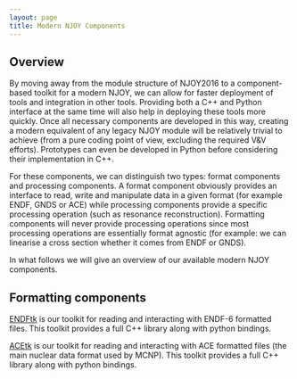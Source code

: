 ```yaml
---
layout: page
title: Modern NJOY Components
---
```


## Overview

By moving away from the module structure of NJOY2016 to a component-based toolkit for a modern NJOY, we can allow for faster deployment of tools and integration in other tools. Providing both a C++ and Python interface at the same time will also help in deploying these tools more quickly. Once all necessary components are developed in this way, creating a modern equivalent of any legacy NJOY module will be relatively trivial to achieve (from a pure coding point of view, excluding the required V&V efforts). Prototypes can even be developed in Python before considering their implementation in C++.

For these components, we can distinguish two types: format components and processing components. A format component obviously provides an interface to read, write and manipulate data in a given format (for example ENDF, GNDS or ACE) while processing components provide a specific processing operation (such as resonance reconstruction). Formatting components will never provide processing operations since most processing operations are essentially format agnostic (for example: we can linearise a cross section whether it comes from ENDF or GNDS).

In what follows we will give an overview of our available modern NJOY components.

## Formatting components

[ENDFtk](https://github.com/njoy/ENDFtk) is our toolkit for reading and interacting with ENDF-6 formatted files. This toolkit provides a full C++ library along with python bindings.

[ACEtk](https://github.com/njoy/ACEtk) is our toolkit for reading and interacting with ACE formatted files (the main nuclear data format used by MCNP). This toolkit provides a full C++ library along with python bindings.
